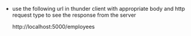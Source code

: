 - use the following url in thunder client with appropriate body and http request type to see the response from the server 

  http://localhost:5000/employees